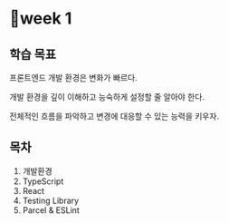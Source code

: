 # 📍week 1

## 학습 목표

프론트엔드 개발 환경은 변화가 빠르다.

개발 환경을 깊이 이해하고 능숙하게 설정할 줄 알아야 한다.

전체적인 흐름을 파악하고 변경에 대응할 수 있는 능력을 키우자.

## 목차

1. 개발환경
2. TypeScript
3. React
4. Testing Library
5. Parcel & ESLint
